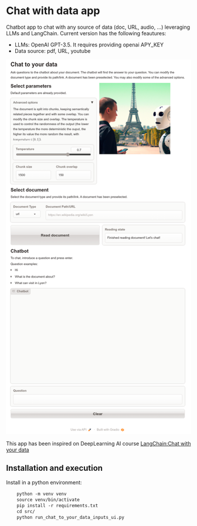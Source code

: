 # Chat with data app
Chatbot app to chat with any source of data (doc, URL, audio, ...) leveraging LLMs and LangChain. Current version has the following feautures:
- LLMs: OpenAI GPT-3.5. It requires providing openai APY_KEY
- Data source: pdf, URL, youtube

![](https://github.com/jabascal/chat_with_data_app/blob/main/figures/app_ui.png)

This app has been inspired on DeepLearning AI course [LangChain:Chat with your data](https://www.deeplearning.ai/short-courses/langchain-chat-with-your-data)

## Installation and execution
Install in a python environment:
```
    python -m venv venv
    source venv/bin/activate
    pip install -r requirements.txt
    cd src/
    python run_chat_to_your_data_inputs_ui.py
```